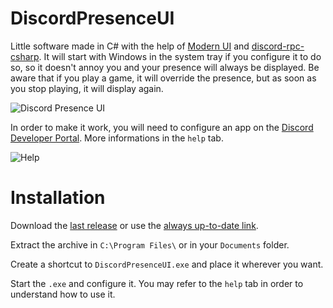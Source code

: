# DiscordPresenceUI

Little software made in C# with the help of [Modern UI](https://github.com/firstfloorsoftware/mui) and [discord-rpc-csharp](https://github.com/Lachee/discord-rpc-csharp). It will start with Windows in the system tray if you configure it to do so, so it doesn't annoy you and your presence will always be displayed.
Be aware that if you play a game, it will override the presence, but as soon as you stop playing, it will display again.

![Discord Presence UI](https://i.imgur.com/AcYnrC9.png)

In order to make it work, you will need to configure an app on the [Discord Developer Portal](https://discordapp.com/developers/applications/). More informations in the `help` tab.

![Help](https://i.imgur.com/YsFbnTo.png)

# Installation

Download the [last release](https://github.com/hawezo/DiscordPresenceUI/releases) or use the [always up-to-date link](http://hawezo.legtux.org/dev/dpui/DiscordPresenceUI.zip).

Extract the archive in `C:\Program Files\` or in your `Documents` folder.

Create a shortcut to `DiscordPresenceUI.exe` and place it wherever you want.

Start the `.exe` and configure it. You may refer to the `help` tab in order to understand how to use it.
